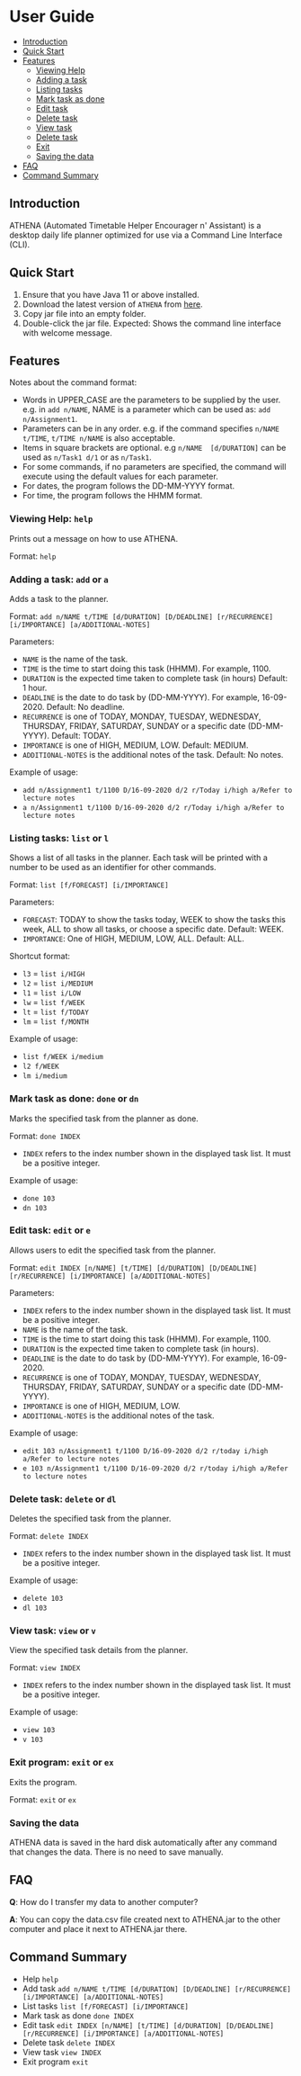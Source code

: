 # User Guide

- [Introduction](#introduction)
- [Quick Start](#quick-start)
- [Features](#features)
    - [Viewing Help](#viewing-help-help)
    - [Adding a task](#adding-a-task-add-or-a)  
    - [Listing tasks](#listing-tasks-list-or-l)  
    - [Mark task as done](#mark-task-as-done-done-or-dn)  
    - [Edit task](#edit-task-edit-or-e)  
    - [Delete task](#delete-task-delete-or-dl)
    - [View task](#view-task-view-or-v)
    - [Delete task](#delete-task-delete-or-dl)
    - [Exit](#exit-program-exit-or-ex)
    - [Saving the data](#saving-the-data)
- [FAQ](#faq)    
- [Command Summary](#command-summary)  

## Introduction

ATHENA (Automated Timetable Helper Encourager n' Assistant) is a desktop daily life planner optimized for use via a Command Line Interface (CLI).

## Quick Start

1. Ensure that you have Java 11 or above installed.
2. Download the latest version of `ATHENA` from [here](https://github.com/AY2021S1-CS2113T-W12-2/tp/releases).
3. Copy jar file into an empty folder.
4. Double-click the jar file. Expected: Shows the command line interface with welcome message.

## Features 
Notes about the command format:
* Words in UPPER_CASE are the parameters to be supplied by the user.
e.g. in `add n/NAME`, NAME is a parameter which can be used as: `add n/Assignment1`.
* Parameters can be in any order.
e.g. if the command specifies `n/NAME t/TIME`, `t/TIME n/NAME` is also acceptable.
* Items in square brackets are optional. e.g `n/NAME  [d/DURATION]` can be used as `n/Task1 d/1` or as `n/Task1`.
* For some commands, if no parameters are specified, the command will execute using the default values for each parameter.
* For dates, the program follows the DD-MM-YYYY format.
* For time, the program follows the HHMM format.

### Viewing Help: `help`
Prints out a message on how to use ATHENA.

Format: `help`

### Adding a task: `add` or `a`
Adds a task to the planner.

Format: `add n/NAME t/TIME [d/DURATION] [D/DEADLINE] [r/RECURRENCE] [i/IMPORTANCE] [a/ADDITIONAL-NOTES]`

Parameters:
* `NAME` is the name of the task.
* `TIME` is the time to start doing this task (HHMM). For example, 1100.
* `DURATION` is the expected time taken to complete task (in hours)
   Default: 1 hour.
* `DEADLINE` is the date to do task by (DD-MM-YYYY). For example, 16-09-2020.
   Default: No deadline.
* `RECURRENCE` is one of TODAY, MONDAY, TUESDAY, WEDNESDAY, THURSDAY, FRIDAY, SATURDAY, SUNDAY or a specific date (DD-MM-YYYY).
   Default: TODAY.
* `IMPORTANCE` is one of HIGH, MEDIUM, LOW.
   Default: MEDIUM.
* `ADDITIONAL-NOTES` is the additional notes of the task.
   Default: No notes.

Example of usage: 

* `add n/Assignment1 t/1100 D/16-09-2020 d/2 r/Today i/high a/Refer to lecture notes`
* `a n/Assignment1 t/1100 D/16-09-2020 d/2 r/Today i/high a/Refer to lecture notes`

### Listing tasks: `list` or `l`
Shows a list of all tasks in the planner. Each task will be printed with a number to be used as an identifier for other commands.

Format: `list [f/FORECAST] [i/IMPORTANCE]`

Parameters:
* `FORECAST`: TODAY to show the tasks today, WEEK to show the tasks this week, ALL to show all tasks, or choose a specific date. 
  Default: WEEK.
* `IMPORTANCE`: One of HIGH, MEDIUM, LOW, ALL. 
  Default: ALL.

Shortcut format:
* `l3` = `list i/HIGH`
* `l2` = `list i/MEDIUM`
* `l1` = `list i/LOW`
* `lw` = `list f/WEEK`
* `lt` = `list f/TODAY`
* `lm` = `list f/MONTH`
  
Example of usage: 

* `list f/WEEK i/medium`
* `l2 f/WEEK`
* `lm i/medium`

### Mark task as done: `done` or `dn`
Marks the specified task from the planner as done.

Format: `done INDEX`

* `INDEX` refers to the index number shown in the displayed task list. It must be a positive integer.

Example of usage: 

* `done 103`
* `dn 103` 

### Edit task: `edit` or `e`
Allows users to edit the specified task from the planner.

Format: `edit INDEX [n/NAME] [t/TIME] [d/DURATION] [D/DEADLINE] [r/RECURRENCE] [i/IMPORTANCE] [a/ADDITIONAL-NOTES]`

Parameters:
* `INDEX` refers to the index number shown in the displayed task list. It must be a positive integer.
* `NAME` is the name of the task.
* `TIME` is the time to start doing this task (HHMM). For example, 1100.
* `DURATION` is the expected time taken to complete task (in hours).
* `DEADLINE` is the date to do task by (DD-MM-YYYY). For example, 16-09-2020.
* `RECURRENCE` is one of TODAY, MONDAY, TUESDAY, WEDNESDAY, THURSDAY, FRIDAY, SATURDAY, SUNDAY or a specific date (DD-MM-YYYY).
* `IMPORTANCE` is one of HIGH, MEDIUM, LOW.
* `ADDITIONAL-NOTES` is the additional notes of the task.
   
Example of usage: 

* `edit 103 n/Assignment1 t/1100 D/16-09-2020 d/2 r/today i/high a/Refer to lecture notes`
* `e 103 n/Assignment1 t/1100 D/16-09-2020 d/2 r/today i/high a/Refer to lecture notes`

### Delete task: `delete` or `dl`
Deletes the specified task from the planner.

Format: `delete INDEX`

* `INDEX` refers to the index number shown in the displayed task list. It must be a positive integer.
 
Example of usage: 

* `delete 103`
* `dl 103`

### View task: `view` or `v`
View the specified task details from the planner.

Format: `view INDEX`

* `INDEX` refers to the index number shown in the displayed task list. It must be a positive integer.
 
Example of usage: 

* `view 103`
* `v 103`

### Exit program: `exit` or `ex`
Exits the program.

Format: `exit` or `ex`

### Saving the data
ATHENA data is saved in the hard disk automatically after any command that changes the data. There is no need to save manually.  
   
## FAQ

**Q**: How do I transfer my data to another computer? 

**A**: You can copy the data.csv file created next to ATHENA.jar to the other computer and place it next to ATHENA.jar there.

## Command Summary

* Help `help`
* Add task `add n/NAME t/TIME [d/DURATION] [D/DEADLINE] [r/RECURRENCE] [i/IMPORTANCE] [a/ADDITIONAL-NOTES]`
* List tasks `list [f/FORECAST] [i/IMPORTANCE]`
* Mark task as done `done INDEX`
* Edit task `edit INDEX [n/NAME] [t/TIME] [d/DURATION] [D/DEADLINE] [r/RECURRENCE] [i/IMPORTANCE] [a/ADDITIONAL-NOTES]`
* Delete task `delete INDEX`
* View task `view INDEX`
* Exit program `exit`